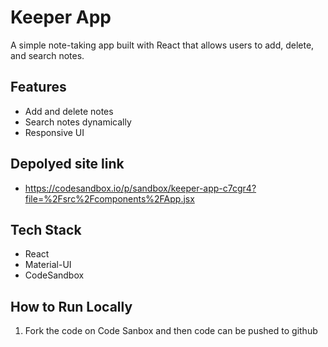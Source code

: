 # Keeper App 

A simple note-taking app built with React that allows users to add, delete, and search notes.

##  Features
- Add and delete notes
- Search notes dynamically
- Responsive UI
  
## Depolyed site link
- https://codesandbox.io/p/sandbox/keeper-app-c7cgr4?file=%2Fsrc%2Fcomponents%2FApp.jsx

##  Tech Stack
- React
- Material-UI
- CodeSandbox

##  How to Run Locally
1. Fork the code on Code Sanbox and then code can be pushed to github

